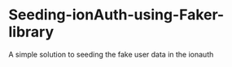 # Seeding-ionAuth-using-Faker-library
A simple solution to seeding the fake user data in the ionauth 
